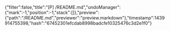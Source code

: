 {"filter":false,"title":"[P] /README.md","undoManager":{"mark":-1,"position":-1,"stack":[]},"preview":{"path":"/README.md","previewer":"preview.markdown"},"timestamp":1439914755398,"hash":"67452301efcdab8998badcfe10325476c3d2e1f0"}